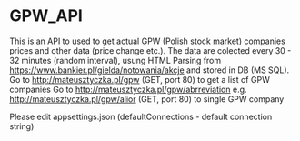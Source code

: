 # GPW_API
This is an API to used to get actual GPW (Polish stock market) companies prices and other data (price change etc.). 
The data are colected every 30 - 32 minutes (random interval), usung HTML Parsing from https://www.bankier.pl/gielda/notowania/akcje 
and stored in DB (MS SQL).
Go to http://mateusztyczka.pl/gpw (GET, port 80) to get a list of GPW companies
Go to http://mateusztyczka.pl/gpw/abrreviation e.g. http://mateusztyczka.pl/gpw/alior (GET, port 80) to single GPW company

Please edit appsettings.json (defaultConnections - default connection string)
